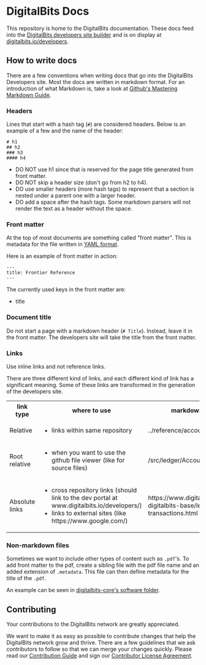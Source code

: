 DigitalBits Docs
============

This repository is home to the DigitalBits documentation. These docs feed into the [DigitalBits developers site builder](https://github.com/xdbfoundation/developers) and is on display at [digitalbits.io/developers](https://developer.digitalbits.io/).

## How to write docs

There are a few conventions when writing docs that go into the DigitalBits Developers site. Most the docs are written in markdown format. For an introduction of what Markdown is, take a look at [Github's Mastering Markdown Guide](https://guides.github.com/features/mastering-markdown/).

### Headers

Lines that start with a hash tag (`#`) are considered headers. Below is an example of a few and the name of the header:

```
# h1
## h2
### h3
#### h4
```

- DO NOT use h1 since that is reserved for the page title generated from front matter.
- DO NOT skip a header size (don't go from h2 to h4).
- DO use smaller headers (more hash tags) to represent that a section is nested under a parent one with a larger header.
- DO add a space after the hash tags. Some markdown parsers will not render the text as a header without the space.

### Front matter

At the top of most documents are something called "front matter". This is metadata for the file written in [YAML format](https://en.wikipedia.org/wiki/YAML).

Here is an example of front matter in action:
```
---
title: Frontier Reference
---
```

The currently used keys in the front matter are:
- title

### Document title

Do not start a page with a markdown header (`# Title`). Instead, leave it in the front matter. The developers site will take the title from the front matter.

### Links

Use inline links and not reference links.

There are three different kind of links, and each different kind of link has a significant meaning. Some of these links are transformed in the generation of the developers site.

<table>
  <tbody>
    <tr>
      <th>link type</th>
      <th>where to use</th>
      <th>markdown link example</th>
      <th>resulting link (after dev portal processing)</th>
    </tr>
    <tr>
    <tr>
      <td>Relative</td>
      <td><ul><li>links within same repository</li></ul></td>
      <td>../reference/accounts-all.md</td>
      <td>../reference/accounts-all.html</td>
    </tr>
    <tr>
      <td>Root relative</td>
      <td><ul><li>when you want to use the github file viewer (like for source files)</li></ul></td>
      <td>/src/ledger/AccountFrame.cpp</td>
      <td>https://github.com/xdbfoundation/CURRENT-REPOSITORY/tree/master/src</td>
    </tr>
    <tr>
      <td>Absolute links</td>
      <td>
        <ul>
          <li>cross repository links (should link to the dev portal at www.digitalbits.io/developers/)</li>
          <li>links to external sites (like https://www.google.com/)</li>
        </ul>
      </td>
      <td>https://www.digitalbits.io/developers/js-digitalbits-base/learn/building-transactions.html</td>
      <td>https://www.digitalbits.io/developers/js-digitalbits-base/learn/building-transactions.html</td>
    </tr>
  </tbody>
</table>

### Non-markdown files

Sometimes we want to include other types of content such as `.pdf`'s. To add front matter to the pdf, create a sibling file with the pdf file name and an added extension of `.metadata`. This file can then define metadata for the title of the `.pdf`.

An example can be seen in [digitalbits-core's software folder](https://github.com/xdbfoundation/tree/master/docs/software).

## Contributing

Your contributions to the DigitalBits network are greatly appreciated.

We want to make it as easy as possible to contribute changes that help the DigitalBits network grow and thrive. There are a few guidelines that we ask contributors to follow so that we can merge your changes quickly. Please read our [Contribution Guide](https://github.com/xdbfoundation/docs/blob/master/CONTRIBUTING.md) and sign our [Contributor License Agreement](https://developer.digitalbits.io/contributor.html).
